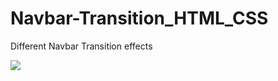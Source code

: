 # Navbar-Transition_HTML_CSS
Different Navbar Transition effects

<img src="https://user-images.githubusercontent.com/93931081/195348418-b8514795-0180-461e-8101-e4b9328acdcf.gif">

